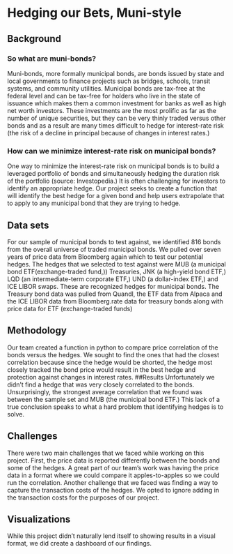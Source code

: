 # Hedging our Bets, Muni-style


## Background
### So what are muni-bonds?
Muni-bonds, more formally municipal bonds, are bonds issued by state and local governments to finance projects such as bridges, schools, transit systems, and community utilities. Municipal bonds are tax-free at the federal level and can be tax-free for holders who live in the state of issuance which makes them a common investment for banks as well as high net worth investors. These investments are the most prolific as far as the number of unique securities, but they can be very thinly traded versus other bonds and as a result are many times difficult to hedge for interest-rate risk (the risk of a decline in principal because of changes in interest rates.)
### How can we minimize interest-rate risk on municipal bonds?
One way to minimize the interest-rate risk on municipal bonds is to build a leveraged portfolio of bonds and simultaneously hedging the duration risk of the portfolio (source: Investopedia.) It is often challenging for investors to identify an appropriate hedge. Our project seeks to create a function that will identify the best hedge for a given bond and help users extrapolate that to apply to any municipal bond that they are trying to hedge.
## Data sets
For our sample of municipal bonds to test against, we identified 816 bonds from the overall universe of traded municipal bonds. We pulled over seven years of price data from Bloomberg again which to test our potential hedges.
The hedges that we selected to test against were MUB (a municipal bond ETF(exchange-traded fund,)) Treasuries, JNK (a high-yield bond ETF,) LQD (an intermediate-term corporate ETF,) UND (a dollar-index ETF,) and ICE LIBOR swaps. These are recognized hedges for municipal bonds. The Treasury bond data was pulled from Quandl, the ETF data from Alpaca and the ICE LIBOR data from Bloomberg.rate data for treasury bonds along with price data for ETF (exchange-traded funds)
## Methodology
Our team created a function in python to compare price correlation of the bonds versus the hedges. We sought to find the ones that had the closest correlation because since the hedge would be shorted, the hedge most closely tracked the bond price would result in the best hedge and protection against changes in interest rates.
##Results
Unfortunately we didn’t find a hedge that was very closely correlated to the bonds. Unsurprisingly, the strongest average correlation that we found was between the sample set and MUB (the municipal bond ETF.) This lack of a true conclusion speaks to what a hard problem that identifying hedges is to solve.
## Challenges
There were two main challenges that we faced while working on this project. First, the price data is reported differently between the bonds and some of the hedges. A great part of our team’s work was having the price data in a format where we could compare it apples-to-apples so we could run the correlation.  Another challenge that we faced was finding a way to capture the transaction costs of the hedges. We opted to ignore adding in the transaction costs for the purposes of our project. 
## Visualizations
While this project didn’t naturally lend itself to showing results in a visual format, we did create a dashboard of our findings. 
